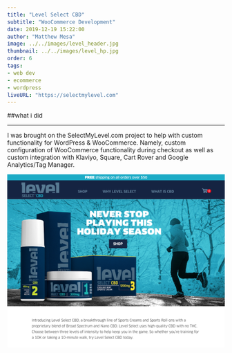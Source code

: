 ```yaml
---
title: "Level Select CBD"
subtitle: "WooCommerce Development"
date: 2019-12-19 15:22:00
author: "Matthew Mesa"
image: ../../images/level_header.jpg
thumbnail: ../../images/level_hp.jpg
order: 6
tags:
- web dev
- ecommerce
- wordpress
liveURL: "https://selectmylevel.com"
---
```


##what i did

***

I was brought on the SelectMyLevel.com project to help with custom functionality for WordPress & WooCommerce. Namely, custom configuration of WooCommerce functionality during checkout as well as custom integration with Klaviyo, Square, Cart Rover and Google Analytics/Tag Manager.

![SelectMyLevel.com homepage screenshot](../../images/level_screenshot.png "SelectMyLevel.com homepage screenshot")